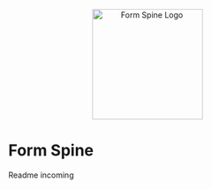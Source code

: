 <div style="text-align: center;">
	<img src="https://cdn.rawgit.com/LasseRafn/form-spine/65189962/logo.svg" width="200" height="200" alt="Form Spine Logo" />
</div>

# Form Spine
Readme incoming
